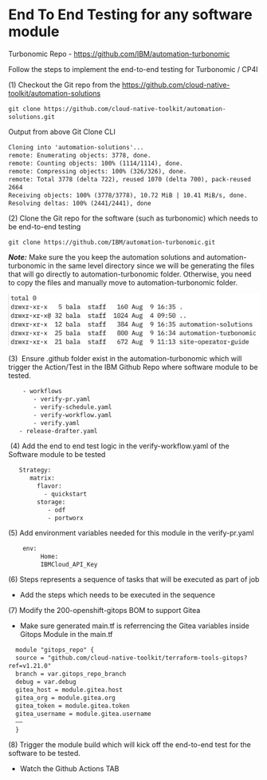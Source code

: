# End To End Testing for any software module

Turbonomic Repo - https://github.com/IBM/automation-turbonomic


Follow the steps to implement the end-to-end testing for Turbonomic / CP4I

(1) Checkout the Git repo from the https://github.com/cloud-native-toolkit/automation-solutions

``` 
git clone https://github.com/cloud-native-toolkit/automation-solutions.git

```

Output from above Git Clone CLI

```
Cloning into 'automation-solutions'...
remote: Enumerating objects: 3778, done.
remote: Counting objects: 100% (1114/1114), done.
remote: Compressing objects: 100% (326/326), done.
remote: Total 3778 (delta 722), reused 1070 (delta 700), pack-reused 2664
Receiving objects: 100% (3778/3778), 10.72 MiB | 10.41 MiB/s, done.
Resolving deltas: 100% (2441/2441), done
```

(2) Clone the Git repo for the software (such as turbonomic) which needs to be end-to-end testing

``` 
git clone https://github.com/IBM/automation-turbonomic.git

```

***Note:*** Make sure the you keep the automation solutions and automation-turbonomic in the same level directory since we will be generating the files that will go directly to automation-turbonomic folder. Otherwise, you need to copy the files and manually move to automation-turbonomic folder.

![](../images/Automation-Turbo.png)


(3)  Ensure .github folder exist in the automation-turbonomic which will trigger the Action/Test in the IBM Github Repo where software module to be tested.
```
    - workflows
       - verify-pr.yaml
       - verify-schedule.yaml
       - verify-workflow.yaml
       - verify.yaml
   - release-drafter.yaml 
```

 (4) Add the end to end test logic in the verify-workflow.yaml of the Software module to be tested
  
  ```
   Strategy: 
      matrix:
        flavor:
          - quickstart
        storage:
           - odf
           - portworx 
   ```

(5) Add environment variables needed for this module in the verify-pr.yaml
```
    env:
         Home: 
         IBMCloud_API_Key
```

(6) Steps represents a sequence of tasks that will be executed as part of job
  - Add the steps which needs to be executed in the sequence 


(7) Modify the 200-openshift-gitops BOM to support Gitea
  - Make sure generated main.tf is referrencing the Gitea variables inside Gitops Module in the main.tf

```
  module "gitops_repo" {
  source = "github.com/cloud-native-toolkit/terraform-tools-gitops?ref=v1.21.0"
  branch = var.gitops_repo_branch
  debug = var.debug
  gitea_host = module.gitea.host
  gitea_org = module.gitea.org
  gitea_token = module.gitea.token
  gitea_username = module.gitea.username
  ——
  }
```

(8) Trigger the module build which will kick off the end-to-end test for the software to be tested.
  - Watch the Github Actions TAB 
